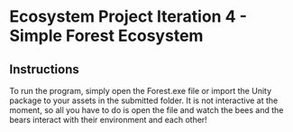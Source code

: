 # Ecosystem Project Iteration 4 - Simple Forest Ecosystem

## Instructions

To run the program, simply open the Forest.exe file or import the Unity package to your assets in the submitted folder. It is not interactive at the moment, so all you have to do is open the file and watch the bees and the bears interact with their environment and each other!